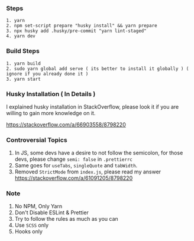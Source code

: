 ### Steps
```
1. yarn
2. npm set-script prepare "husky install" && yarn prepare
3. npx husky add .husky/pre-commit "yarn lint-staged"
4. yarn dev
```

### Build Steps

```
1. yarn build
2. sudo yarn global add serve ( its better to install it globally ) ( ignore if you already done it )
3. yarn start
```

### Husky Installation ( In Details )

I explained husky installation in StackOverflow, please look it if you are willing to gain more knowledge on it.

https://stackoverflow.com/a/66903558/8798220

### Controversial Topics

1. In JS, some devs have a desire to not follow the semicolon, for those devs, please change `semi: false` in `.prettierrc`
2. Same goes for `useTabs`, `singleQuote` and `tabWidth`.
3. Removed `StrictMode` from `index.js`, please read my answer https://stackoverflow.com/a/61091205/8798220

### Note

1. No NPM, Only Yarn
2. Don't Disable ESLint & Prettier
3. Try to follow the rules as much as you can
4. Use `SCSS` only
5. Hooks only
